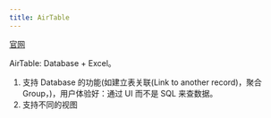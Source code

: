 ```yaml
---
title: AirTable
---
```


[官网](https://airtable.com/)

AirTable: Database + Excel。
1. 支持 Database 的功能(如建立表关联(Link to another record)，聚合 Group，)，用户体验好：通过 UI 而不是 SQL 来查数据。
2. 支持不同的视图

